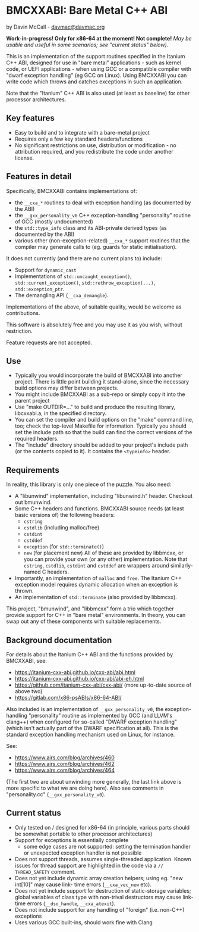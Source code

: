 # BMCXXABI: Bare Metal C++ ABI

by Davin McCall - <davmac@davmac.org>

**Work-in-progress! Only for x86-64 at the moment! Not complete!**
_May be usable and useful in some scenarios; see "current status" below)._

This is an implementation of the support routines specified in the Itanium C++ ABI, designed for
use in "bare metal" applications - such as kernel code, or UEFI applications - when using GCC or
a compatible compiler with "dwarf exception handling" (eg GCC on Linux). Using BMCXXABI you can
write code which throws and catches exceptions in such an application.

Note that the "Itanium" C++ ABI is also used (at least as baseline) for other processor
architectures.

## Key features

 * Easy to build and to integrate with a bare-metal project
 * Requires only a few key standard headers/functions
 * No significant restrictions on use, distribution or modification - no attribution required, and
   you redistribute the code under another license.

## Features in detail

Specifically, BMCXXABI contains implementations of:
 * the `__cxa_*` routines to deal with exception handling (as documented by the ABI)
 * the `__gxx_personality_v0` C++ exception-handling "personality" routine of GCC (mostly
   undocumented)
 * the `std::type_info` class and its ABI-private derived types (as documented by the ABI)
 * various other (non-exception-related) `__cxa_*` support routines that the compiler may
   generate calls to (eg. guards for static initialisation).
 
It does not currently (and there are no current plans to) include:
 * Support for `dynamic_cast`
 * Implementations of `std::uncaught_exception()`, `std::current_exception()`,
   `std::rethrow_exception(...)`, `std::exception_ptr`.
 * The demangling API (`__cxa_demangle`).

Implementations of the above, of suitable quality, would be welcome as contributions. 

This software is absolutely free and you may use it as you wish, without restriction.

Feature requests are not accepted.

## Use

 * Typically you would incorporate the build of BMCXXABI into another project. There is little
   point building it stand-alone, since the necessary build options may differ between projects.
 * You might include BMCXXABI as a sub-repo or simply copy it into the parent project
 * Use "make OUTDIR=..." to build and produce the resulting library, libcxxabi.a, in the specified
   directory.
 * You can set the compiler and build options on the "make" command line, too; check the top-level
   Makefile for information. Typically you should set the include path so that the build can find
   the correct versions of the required headers.
 * The "include" directory should be added to your project's include path (or the contents copied
   to it). It contains the `<typeinfo>` header. 

## Requirements

In reality, this library is only one piece of the puzzle. You also need:
 * A "libunwind" implementation, including "libunwind.h" header. Checkout out bmunwind.
 * Some C++ headers and functions. BMCXXABI source needs (at least basic versions of) the
   following headers:
   - `cstring`
   - `cstdlib` (including malloc/free)
   - `cstdint`
   - `cstddef`
   - `exception` (for `std::terminate()`)
   - `new` (for placement new)
   All of these are provided by libbmcxx, or you can provide your own (or any other)
   implementation. Note that `cstring`, `cstdlib`, `cstdint` and `cstddef` are wrappers around
   similarly-named C headers.
 * Importantly, an implementation of `malloc` and `free`. The Itanium C++ exception model requires
   dynamic allocation when an exception is thrown.
 * An implementation of `std::terminate` (also provided by libbmcxx).
 
This project, "bmunwind", and "libbmcxx" form a trio which together provide support for C++ in
"bare metal" environments. In theory, you can swap out any of these components with suitable
replacements.

## Background documentation

For details about the Itanium C++ ABI and the functions provided by BMCXXABI, see:
 * https://itanium-cxx-abi.github.io/cxx-abi/abi.html
 * https://itanium-cxx-abi.github.io/cxx-abi/abi-eh.html
 * https://github.com/itanium-cxx-abi/cxx-abi/ (more up-to-date source of above two)
 * https://gitlab.com/x86-psABIs/x86-64-ABI/

Also included is an implementation of `__gxx_personality_v0`, the exception-handling "personality"
routine as implemented by GCC (and LLVM's clang++) when configured for so-called "DWARF exception handling"
(which isn't actually part of the DWARF specification at all). This is the standard exception handling
mechanism used on Linux, for instance.

See:
 * https://www.airs.com/blog/archives/460
 * https://www.airs.com/blog/archives/462
 * https://www.airs.com/blog/archives/464

(The first two are about unwinding more generally, the last link above is more specific to what we are
doing here). Also see comments in "personality.cc" (`__gxx_personality_v0`).

## Current status

 * Only tested on / designed for x86-64 (in principle, various parts should be somewhat portable to
   other processor architectures)
 * Support for exceptions is essentially complete
   - some edge cases are not supported: setting the termination handler or unexpected exception
     handler is not possible
 * Does not support threads, assumes single-threaded application. Known issues for thread support
   are highlighted in the code via a `// THREAD_SAFETY` comment.
 * Does not yet include dynamic array creation helpers; using eg. "new int[10]" may cause link-
   time errors (`__cxa_vec_new` etc).
 * Does not yet include support for destruction of static-storage variables; global variables of
   class type with non-trival destructors may cause link-time errors (`__dso_handle`,
   `__cxa_atexit`).
 * Does not include support for any handling of "foreign" (i.e. non-C++) exceptions
 * Uses various GCC built-ins, should work fine with Clang
